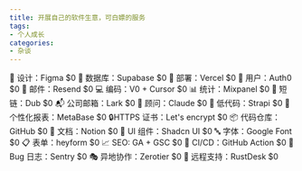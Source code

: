 ```yaml
---
title: 开展自己的软件生意，可白嫖的服务
tags:
- 个人成长
categories:
- 杂谈
---
```




🎨 设计：Figma $0
💾 数据库：Supabase $0
🚀 部署：Vercel $0
🔐 用户：Auth0 $0
📧 邮件：Resend $0
💻 编码：V0 + Cursor $0
📊 统计：Mixpanel $0
🔗 短链：Dub $0
📬 公司邮箱：Lark $0
🤖 顾问：Claude $0
🤠 低代码：Strapi $0
🧬 个性化报表：MetaBase $0
🔒HTTPS 证书：Let's encrypt $0
📦 代码仓库： GitHub $0
📝 文档：Notion $0
🧩 UI 组件：Shadcn UI $0
🔤 字体：Google Font $0
📋 表单：heyform $0
📈 SEO:  GA + GSC $0
🔧 CI/CD：GitHub Action $0
🐞 Bug 日志：Sentry $0
🎭 异地协作：Zerotier $0
🔭 远程支持：RustDesk $0
